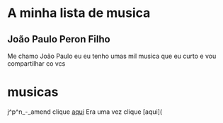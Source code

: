# A minha lista de musica

## João Paulo Peron Filho

Me chamo João Paulo eu eu tenho umas mil musica que eu curto e vou compartilhar co vcs

# musicas

j^p^n_-_amend clique [aqui](file:///C:/Users/Alunos/Downloads/Nova%20pasta/WhatsApp%20Audio%202024-10-23%20at%2012.01.28.mpeg)
Era uma vez clique [aqui](
